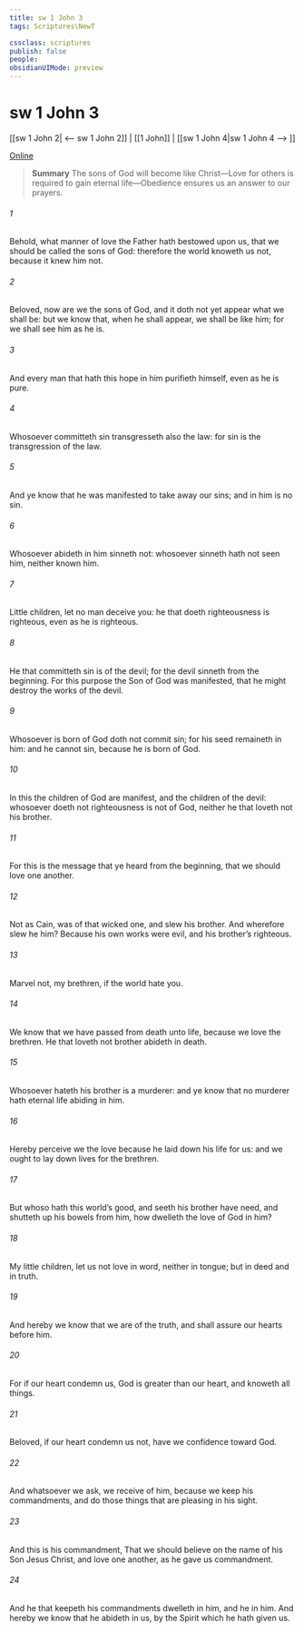 ```yaml
---
title: sw 1 John 3
tags: Scriptures\NewT

cssclass: scriptures
publish: false
people:
obsidianUIMode: preview
---
```


# sw 1 John 3
[[sw 1 John 2| <-- sw 1 John 2]] | [[1 John]] | [[sw 1 John 4|sw 1 John 4 --> ]]

[Online](https://churchofjesuschrist.org/study/scriptures/nt/1-jn/3?lang=eng)

> __Summary__
The sons of God will become like Christ—Love for others is required to gain eternal life—Obedience ensures us an answer to our prayers.

###### 1 
Behold, what manner of love the Father hath bestowed upon us, that we should be called the sons of God: therefore the world knoweth us not, because it knew him not.

###### 2 
Beloved, now are we the sons of God, and it doth not yet appear what we shall be: but we know that, when he shall appear, we shall be like him; for we shall see him as he is.

###### 3 
And every man that hath this hope in him purifieth himself, even as he is pure.

###### 4 
Whosoever committeth sin transgresseth also the law: for sin is the transgression of the law.

###### 5 
And ye know that he was manifested to take away our sins; and in him is no sin.

###### 6 
Whosoever abideth in him sinneth not: whosoever sinneth hath not seen him, neither known him.

###### 7 
Little children, let no man deceive you: he that doeth righteousness is righteous, even as he is righteous.

###### 8 
He that committeth sin is of the devil; for the devil sinneth from the beginning. For this purpose the Son of God was manifested, that he might destroy the works of the devil.

###### 9 
Whosoever is born of God doth not commit sin; for his seed remaineth in him: and he cannot sin, because he is born of God.

###### 10 
In this the children of God are manifest, and the children of the devil: whosoever doeth not righteousness is not of God, neither he that loveth not his brother.

###### 11 
For this is the message that ye heard from the beginning, that we should love one another.

###### 12 
Not as Cain,  was of that wicked one, and slew his brother. And wherefore slew he him? Because his own works were evil, and his brother’s righteous.

###### 13 
Marvel not, my brethren, if the world hate you.

###### 14 
We know that we have passed from death unto life, because we love the brethren. He that loveth not  brother abideth in death.

###### 15 
Whosoever hateth his brother is a murderer: and ye know that no murderer hath eternal life abiding in him.

###### 16 
Hereby perceive we the love  because he laid down his life for us: and we ought to lay down  lives for the brethren.

###### 17 
But whoso hath this world’s good, and seeth his brother have need, and shutteth up his bowels  from him, how dwelleth the love of God in him?

###### 18 
My little children, let us not love in word, neither in tongue; but in deed and in truth.

###### 19 
And hereby we know that we are of the truth, and shall assure our hearts before him.

###### 20 
For if our heart condemn us, God is greater than our heart, and knoweth all things.

###### 21 
Beloved, if our heart condemn us not,  have we confidence toward God.

###### 22 
And whatsoever we ask, we receive of him, because we keep his commandments, and do those things that are pleasing in his sight.

###### 23 
And this is his commandment, That we should believe on the name of his Son Jesus Christ, and love one another, as he gave us commandment.

###### 24 
And he that keepeth his commandments dwelleth in him, and he in him. And hereby we know that he abideth in us, by the Spirit which he hath given us.

